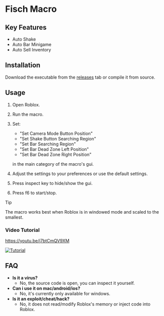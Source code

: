 # Fisch Macro
## Key Features
- Auto Shake
- Auto Bar Minigame
- Auto Sell Inventory
## Installation
Download the executable from the [releases](https://github.com/freew-w/Fisch-Macro/releases) tab or compile it from source.
## Usage
1. Open Roblox.
2. Run the macro.
3. Set:
   - "Set Camera Mode Button Position"
   - "Set Shake Button Searching Region"
   - "Set Bar Searching Region"
   - "Set Bar Dead Zone Left Position"
   - "Set Bar Dead Zone Right Position"
   
   in the main category of the macro's gui.
4. Adjust the settings to your preferences or use the default settings.
5. Press inspect key to hide/show the gui.
6. Press f6 to start/stop.
> [!TIP]
> The macro works best when Roblox is in windowed mode and scaled to the smallest.
### Video Tutorial
https://youtu.be/j7btCmQV9XM

[![Tutorial](https://img.youtube.com/vi/j7btCmQV9XM/0.jpg)](https://youtu.be/j7btCmQV9XM)
## FAQ
- **Is it a virus?**
  - No, the source code is open, you can inspect it yourself.
- **Can i use it on mac/android/ios?**
  - No, it's currently only available for windows.
- **Is it an exploit/cheat/hack?**
  - No, it does not read/modify Roblox's memory or inject code into Roblox.
